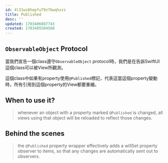 ```yaml
---
id: 4l31wi6hepfu79z7bwqhxzz
title: Published
desc: ''
updated: 1703406087743
created: 1703405504568
---
```


## `ObservableObject` Protocol

當我們宣告一個class遵守`ObservableObject` protocol時，我們是在告訴SwiftUI這個class可以被View所觀測。

這個class中如果有property使用`@Published`標記，代表這當這個property變動時，所有引用到這個property的View都要重繪。

## When to use it?

> whenever an object with a property marked `@Published` is changed, all views using that object will be reloaded to reflect those changes.

## Behind the scenes

> the `@Published` property wrapper effectively adds a willSet property observer to items, so that any changes are automatically sent out to observers.